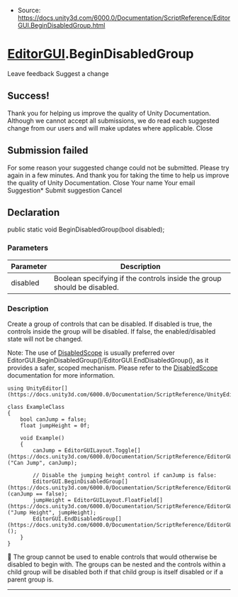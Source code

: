 * Source: https://docs.unity3d.com/6000.0/Documentation/ScriptReference/EditorGUI.BeginDisabledGroup.html

#  [EditorGUI](https://docs.unity3d.com/6000.0/Documentation/ScriptReference/EditorGUI.html).BeginDisabledGroup
Leave feedback
Suggest a change
## Success!
Thank you for helping us improve the quality of Unity Documentation. Although we cannot accept all submissions, we do read each suggested change from our users and will make updates where applicable.
Close
## Submission failed
For some reason your suggested change could not be submitted. Please <a>try again</a> in a few minutes. And thank you for taking the time to help us improve the quality of Unity Documentation.
Close
Your name Your email Suggestion* Submit suggestion
Cancel
## Declaration
public static void BeginDisabledGroup(bool disabled); 
### Parameters
Parameter | Description  
---|---  
disabled | Boolean specifying if the controls inside the group should be disabled.  
### Description
Create a group of controls that can be disabled.
If disabled is true, the controls inside the group will be disabled. If false, the enabled/disabled state will not be changed.  
  
Note: The use of [DisabledScope](https://docs.unity3d.com/6000.0/Documentation/ScriptReference/EditorGUI.DisabledScope.html) is usually preferred over EditorGUI.BeginDisabledGroup()/EditorGUI.EndDisabledGroup(), as it provides a safer, scoped mechanism. Please refer to the [DisabledScope](https://docs.unity3d.com/6000.0/Documentation/ScriptReference/EditorGUI.DisabledScope.html) documentation for more information.
```
using UnityEditor[](https://docs.unity3d.com/6000.0/Documentation/ScriptReference/UnityEditor.html);  
  
class ExampleClass
{
    bool canJump = false;
    float jumpHeight = 0f;  
  
    void Example()
    {
        canJump = EditorGUILayout.Toggle[](https://docs.unity3d.com/6000.0/Documentation/ScriptReference/EditorGUILayout.Toggle.html)("Can Jump", canJump);  
  
        // Disable the jumping height control if canJump is false:
        EditorGUI.BeginDisabledGroup[](https://docs.unity3d.com/6000.0/Documentation/ScriptReference/EditorGUI.BeginDisabledGroup.html)(canJump == false);
        jumpHeight = EditorGUILayout.FloatField[](https://docs.unity3d.com/6000.0/Documentation/ScriptReference/EditorGUILayout.FloatField.html)("Jump Height", jumpHeight);
        EditorGUI.EndDisabledGroup[](https://docs.unity3d.com/6000.0/Documentation/ScriptReference/EditorGUI.EndDisabledGroup.html)();
    }
}

```

The group cannot be used to enable controls that would otherwise be disabled to begin with. The groups can be nested and the controls within a child group will be disabled both if that child group is itself disabled or if a parent group is.
* * *
